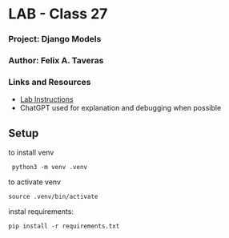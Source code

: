# LAB - Class 27

### Project: Django Models
### Author: Felix A. Taveras
### Links and Resources

* [Lab Instructions](https://github.com/codefellows/seattle-code-python-401d24/blob/main/class-26/demo/DEMO-TAILWIND.md)
* ChatGPT used for explanation and debugging when possible


## Setup

to install venv

     python3 -m venv .venv
to activate venv

    source .venv/bin/activate

instal requirements:

    pip install -r requirements.txt
